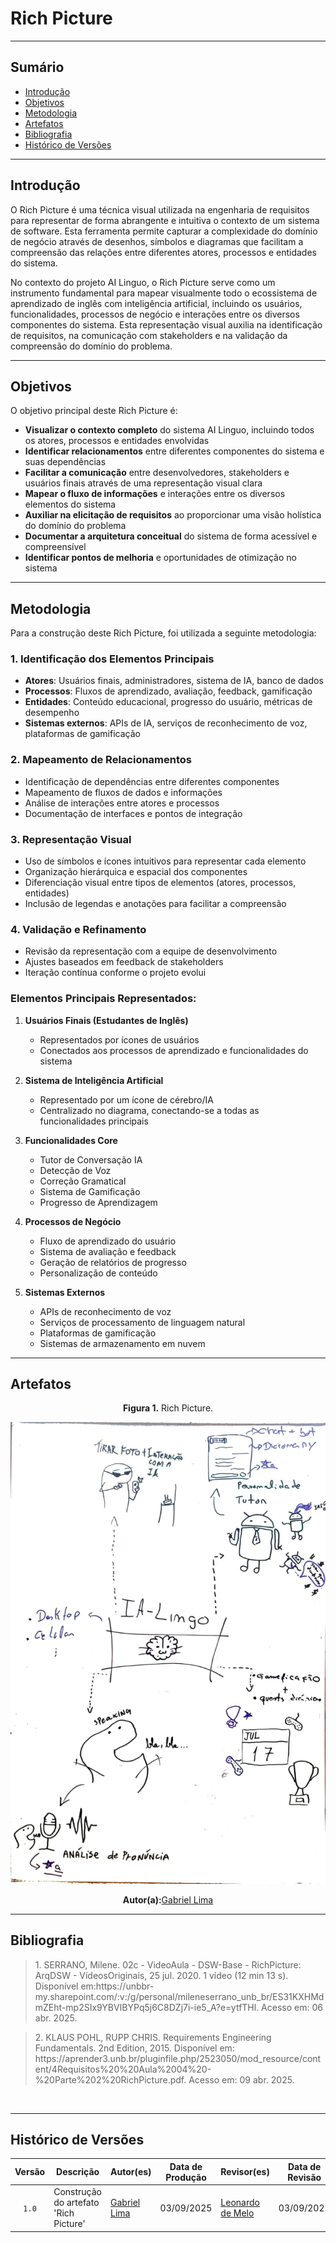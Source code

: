 # Rich Picture

---

## Sumário

- [Introdução](#Introdução)
- [Objetivos](#Objetivos)
- [Metodologia](#Metodologia)
- [Artefatos](#Artefatos)
- [Bibliografia](#bibliografia)
- [Histórico de Versões](#histórico-de-versões)

---

## Introdução

O Rich Picture é uma técnica visual utilizada na engenharia de requisitos para representar de forma abrangente e intuitiva o contexto de um sistema de software. Esta ferramenta permite capturar a complexidade do domínio de negócio através de desenhos, símbolos e diagramas que facilitam a compreensão das relações entre diferentes atores, processos e entidades do sistema.

No contexto do projeto AI Linguo, o Rich Picture serve como um instrumento fundamental para mapear visualmente todo o ecossistema de aprendizado de inglês com inteligência artificial, incluindo os usuários, funcionalidades, processos de negócio e interações entre os diversos componentes do sistema. Esta representação visual auxilia na identificação de requisitos, na comunicação com stakeholders e na validação da compreensão do domínio do problema.

---

## Objetivos 

O objetivo principal deste Rich Picture é:

- **Visualizar o contexto completo** do sistema AI Linguo, incluindo todos os atores, processos e entidades envolvidas
- **Identificar relacionamentos** entre diferentes componentes do sistema e suas dependências
- **Facilitar a comunicação** entre desenvolvedores, stakeholders e usuários finais através de uma representação visual clara
- **Mapear o fluxo de informações** e interações entre os diversos elementos do sistema
- **Auxiliar na elicitação de requisitos** ao proporcionar uma visão holística do domínio do problema
- **Documentar a arquitetura conceitual** do sistema de forma acessível e compreensível
- **Identificar pontos de melhoria** e oportunidades de otimização no sistema

---

## Metodologia 

Para a construção deste Rich Picture, foi utilizada a seguinte metodologia:

### **1. Identificação dos Elementos Principais**
- **Atores**: Usuários finais, administradores, sistema de IA, banco de dados
- **Processos**: Fluxos de aprendizado, avaliação, feedback, gamificação
- **Entidades**: Conteúdo educacional, progresso do usuário, métricas de desempenho
- **Sistemas externos**: APIs de IA, serviços de reconhecimento de voz, plataformas de gamificação

### **2. Mapeamento de Relacionamentos**
- Identificação de dependências entre diferentes componentes
- Mapeamento de fluxos de dados e informações
- Análise de interações entre atores e processos
- Documentação de interfaces e pontos de integração

### **3. Representação Visual**
- Uso de símbolos e ícones intuitivos para representar cada elemento
- Organização hierárquica e espacial dos componentes
- Diferenciação visual entre tipos de elementos (atores, processos, entidades)
- Inclusão de legendas e anotações para facilitar a compreensão

### **4. Validação e Refinamento**
- Revisão da representação com a equipe de desenvolvimento
- Ajustes baseados em feedback de stakeholders
- Iteração contínua conforme o projeto evolui

### **Elementos Principais Representados:**

1. **Usuários Finais (Estudantes de Inglês)**
   - Representados por ícones de usuários
   - Conectados aos processos de aprendizado e funcionalidades do sistema

2. **Sistema de Inteligência Artificial**
   - Representado por um ícone de cérebro/IA
   - Centralizado no diagrama, conectando-se a todas as funcionalidades principais

3. **Funcionalidades Core**
   - Tutor de Conversação IA
   - Detecção de Voz
   - Correção Gramatical
   - Sistema de Gamificação
   - Progresso de Aprendizagem

4. **Processos de Negócio**
   - Fluxo de aprendizado do usuário
   - Sistema de avaliação e feedback
   - Geração de relatórios de progresso
   - Personalização de conteúdo

5. **Sistemas Externos**
   - APIs de reconhecimento de voz
   - Serviços de processamento de linguagem natural
   - Plataformas de gamificação
   - Sistemas de armazenamento em nuvem

---

## Artefatos

<p align="center"><b>Figura 1.</b> Rich Picture.</p>

![Rich Picture](https://raw.githubusercontent.com/UnBArqDsw2025-2-Turma02/2025.2_T02_G3_AprendendoComIA_Entrega_01/refs/heads/main/docs/artefatosGeneralistas/assets/richPicture/richPicture.jpeg)

<p align="center"><b>Autor(a):</b><a href="https://github.com/gabriel-lima258" target = "_blank">Gabriel Lima</a></p>

---

## Bibliografia

> <p id="1">1. SERRANO, Milene. 02c - VideoAula - DSW-Base - RichPicture: ArqDSW - VídeosOriginais, 25 jul. 2020. 1 vídeo (12 min 13 s). Disponível em:https://unbbr-my.sharepoint.com/:v:/g/personal/mileneserrano_unb_br/ES31KXHMdmZEht-mp2SIx9YBVIBYPq5j6C8DZj7i-ie5_A?e=ytfTHl. Acesso em: 06 abr. 2025.
</p>

><p id= '2'> 2. KLAUS POHL, RUPP CHRIS. Requirements Engineering Fundamentals. 2nd Edition, 2015. Disponível em: https://aprender3.unb.br/pluginfile.php/2523050/mod_resource/content/4Requisitos%20%20Aula%2004%20-%20Parte%202%20RichPicture.pdf. Acesso em: 09 abr. 2025.
</p>
<br>

---

## Histórico de Versões

| Versão | Descrição | Autor(es) | Data de Produção | Revisor(es) | Data de Revisão | Incremento do Revisor|
| :----: | --------- | --------- | :--------------: | ----------- | :-------------: | :-------------: |
| `1.0` | Construção do artefato 'Rich Picture'| [Gabriel Lima](https://github.com/gabriel-lima258) | 03/09/2025 | [Leonardo de Melo](https://github.com/leozinlima)  | 03/09/2025  |   |

